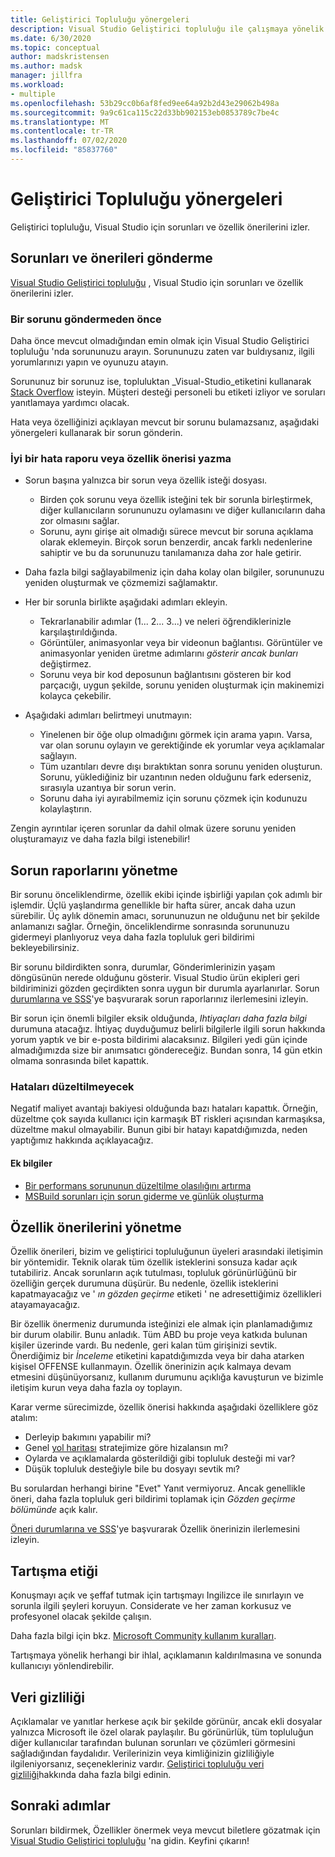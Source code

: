 ```yaml
---
title: Geliştirici Topluluğu yönergeleri
description: Visual Studio Geliştirici topluluğu ile çalışmaya yönelik yönergeleri açıklar.
ms.date: 6/30/2020
ms.topic: conceptual
author: madskristensen
ms.author: madsk
manager: jillfra
ms.workload:
- multiple
ms.openlocfilehash: 53b29cc0b6af8fed9ee64a92b2d43e29062b498a
ms.sourcegitcommit: 9a9c61ca115c22d33bb902153eb0853789c7be4c
ms.translationtype: MT
ms.contentlocale: tr-TR
ms.lasthandoff: 07/02/2020
ms.locfileid: "85837760"
---
```

# <a name="developer-community-guidelines"></a>Geliştirici Topluluğu yönergeleri

Geliştirici topluluğu, Visual Studio için sorunları ve özellik önerilerini izler.

## <a name="submitting-problems-and-suggestions"></a>Sorunları ve önerileri gönderme

[Visual Studio Geliştirici topluluğu](https://developercommunity.visualstudio.com/) , Visual Studio için sorunları ve özellik önerilerini izler.

### <a name="before-submitting-an-issue"></a>Bir sorunu göndermeden önce

Daha önce mevcut olmadığından emin olmak için Visual Studio Geliştirici topluluğu 'nda sorununuzu arayın. Sorununuzu zaten var buldıysanız, ilgili yorumlarınızı yapın ve oyunuzu atayın.

Sorununuz bir sorunuz ise, topluluktan _Visual-Studio_etiketini kullanarak [Stack Overflow](https://stackoverflow.com/questions/tagged/visual-studio?tab=Newest) isteyin. Müşteri desteği personeli bu etiketi izliyor ve soruları yanıtlamaya yardımcı olacak.

Hata veya özelliğinizi açıklayan mevcut bir sorunu bulamazsanız, aşağıdaki yönergeleri kullanarak bir sorun gönderin.

### <a name="writing-a-good-bug-report-or-feature-suggestion"></a>İyi bir hata raporu veya özellik önerisi yazma

- Sorun başına yalnızca bir sorun veya özellik isteği dosyası.

  - Birden çok sorunu veya özellik isteğini tek bir sorunla birleştirmek, diğer kullanıcıların sorununuzu oylamasını ve diğer kullanıcıların daha zor olmasını sağlar.
  - Sorunu, aynı girişe ait olmadığı sürece mevcut bir soruna açıklama olarak eklemeyin. Birçok sorun benzerdir, ancak farklı nedenlerine sahiptir ve bu da sorununuzu tanılamanıza daha zor hale getirir.

- Daha fazla bilgi sağlayabilmeniz için daha kolay olan bilgiler, sorununuzu yeniden oluşturmak ve çözmemizi sağlamaktır.
- Her bir sorunla birlikte aşağıdaki adımları ekleyin.

  - Tekrarlanabilir adımlar (1... 2... 3...) ve neleri öğrendiklerinizle karşılaştırıldığında.
  - Görüntüler, animasyonlar veya bir videonun bağlantısı. Görüntüler ve animasyonlar yeniden üretme adımlarını _gösterir ancak bunları_ değiştirmez.
  - Sorunu veya bir kod deposunun bağlantısını gösteren bir kod parçacığı, uygun şekilde, sorunu yeniden oluşturmak için makinemizi kolayca çekebilir.

- Aşağıdaki adımları belirtmeyi unutmayın:

  - Yinelenen bir öğe olup olmadığını görmek için arama yapın. Varsa, var olan sorunu oylayın ve gerektiğinde ek yorumlar veya açıklamalar sağlayın.
  - Tüm uzantıları devre dışı bıraktıktan sonra sorunu yeniden oluşturun. Sorunu, yüklediğiniz bir uzantının neden olduğunu fark ederseniz, sırasıyla uzantıya bir sorun verin.
  - Sorunu daha iyi ayırabilmemiz için sorunu çözmek için kodunuzu kolaylaştırın.

Zengin ayrıntılar içeren sorunlar da dahil olmak üzere sorunu yeniden oluşturamayız ve daha fazla bilgi istenebilir!

## <a name="managing-problem-reports"></a>Sorun raporlarını yönetme

Bir sorunu önceliklendirme, özellik ekibi içinde işbirliği yapılan çok adımlı bir işlemdir. Üçlü yaşlandırma genellikle bir hafta sürer, ancak daha uzun sürebilir. Üç aylık dönemin amacı, sorununuzun ne olduğunu net bir şekilde anlamanızı sağlar. Örneğin, önceliklendirme sonrasında sorununuzu gidermeyi planlıyoruz veya daha fazla topluluk geri bildirimi bekleyebilirsiniz.

Bir sorunu bildirdikten sonra, durumlar, Gönderimlerinizin yaşam döngüsünün nerede olduğunu gösterir. Visual Studio ürün ekipleri geri bildiriminizi gözden geçirdikten sonra uygun bir durumla ayarlanırlar. Sorun [durumlarına ve SSS](https://docs.microsoft.com/visualstudio/ide/report-a-problem)'ye başvurarak sorun raporlarınız ilerlemesini izleyin.

Bir sorun için önemli bilgiler eksik olduğunda, _Ihtiyaçları daha fazla bilgi_ durumuna atacağız. İhtiyaç duyduğumuz belirli bilgilerle ilgili sorun hakkında yorum yaptık ve bir e-posta bildirimi alacaksınız. Bilgileri yedi gün içinde almadığımızda size bir anımsatıcı göndereceğiz. Bundan sonra, 14 gün etkin olmama sonrasında bilet kapattık.

### <a name="wont-fix-bugs"></a>Hataları düzeltilmeyecek

Negatif maliyet avantajı bakiyesi olduğunda bazı hataları kapattık. Örneğin, düzeltme çok sayıda kullanıcı için karmaşık BT riskleri açısından karmaşıksa, düzeltme makul olmayabilir. Bunun gibi bir hatayı kapatdığımızda, neden yaptığımız hakkında açıklayacağız.

#### <a name="additional-information"></a>Ek bilgiler

- [Bir performans sorununun düzeltilme olasılığını artırma](https://docs.microsoft.com/visualstudio/ide/how-to-increase-chances-of-performance-issue-being-fixed)
- [MSBuild sorunları için sorun giderme ve günlük oluşturma](https://docs.microsoft.com/visualstudio/ide/msbuild-logs)

## <a name="managing-feature-suggestions"></a>Özellik önerilerini yönetme

Özellik önerileri, bizim ve geliştirici topluluğunun üyeleri arasındaki iletişimin bir yöntemidir. Teknik olarak tüm özellik isteklerini sonsuza kadar açık tutabiliriz. Ancak sorunların açık tutulması, topluluk görünürlüğünü bir özelliğin gerçek durumuna düşürür. Bu nedenle, özellik isteklerini kapatmayacağız ve ' _ın gözden geçirme_ etiketi ' ne adresettiğimiz özellikleri atayamayacağız.

Bir özellik önermeniz durumunda isteğinizi ele almak için planlamadığımız bir durum olabilir. Bunu anladık. Tüm ABD bu proje veya katkıda bulunan kişiler üzerinde vardı. Bu nedenle, geri kalan tüm girişinizi sevtik. Önerdiğimiz bir _İnceleme_ etiketini kapatdığımızda veya bir daha atarken kişisel OFFENSE kullanmayın. Özellik önerinizin açık kalmaya devam etmesini düşünüyorsanız, kullanım durumunu açıklığa kavuşturun ve bizimle iletişim kurun veya daha fazla oy toplayın.

Karar verme sürecimizde, özellik önerisi hakkında aşağıdaki özelliklere göz atalım:

- Derleyip bakımını yapabilir mi?
- Genel [yol haritası](https://docs.microsoft.com/visualstudio/productinfo/vs-roadmap) stratejimize göre hizalansın mı?
- Oylarda ve açıklamalarda gösterildiği gibi topluluk desteği mi var?
- Düşük topluluk desteğiyle bile bu dosyayı sevtik mı?

Bu sorulardan herhangi birine "Evet" Yanıt vermiyoruz. Ancak genellikle öneri, daha fazla topluluk geri bildirimi toplamak için _Gözden geçirme bölümünde_ açık kalır.

[Öneri durumlarına ve SSS](https://docs.microsoft.com/visualstudio/ide/report-a-problem)'ye başvurarak Özellik önerinizin ilerlemesini izleyin.

## <a name="discussion-etiquette"></a>Tartışma etiği

Konuşmayı açık ve şeffaf tutmak için tartışmayı Ingilizce ile sınırlayın ve sorunla ilgili şeyleri koruyun. Considerate ve her zaman korkusuz ve profesyonel olacak şekilde çalışın.

Daha fazla bilgi için bkz. [Microsoft Community kullanım kuralları](https://answers.microsoft.com/page/codeofconduct).

Tartışmaya yönelik herhangi bir ihlal, açıklamanın kaldırılmasına ve sonunda kullanıcıyı yönlendirebilir.

## <a name="data-privacy"></a>Veri gizliliği

Açıklamalar ve yanıtlar herkese açık bir şekilde görünür, ancak ekli dosyalar yalnızca Microsoft ile özel olarak paylaşılır. Bu görünürlük, tüm topluluğun diğer kullanıcılar tarafından bulunan sorunları ve çözümleri görmesini sağladığından faydalıdır. Verilerinizin veya kimliğinizin gizliliğiyle ilgileniyorsanız, seçenekleriniz vardır. [Geliştirici topluluğu veri gizliliği](https://docs.microsoft.com/visualstudio/ide/developer-community-privacy)hakkında daha fazla bilgi edinin.

## <a name="next-steps"></a>Sonraki adımlar

Sorunları bildirmek, Özellikler önermek veya mevcut biletlere gözatmak için [Visual Studio Geliştirici topluluğu](https://developercommunity.visualstudio.com/) 'na gidin. Keyfini çıkarın!